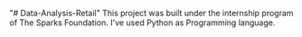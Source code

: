 "# Data-Analysis-Retail" 
This project was built under the internship program of The Sparks Foundation. I've used Python as Programming language.
